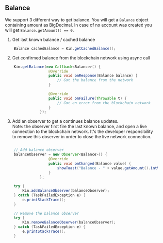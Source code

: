 ## Balance
We support 3 different way to get balance. You will get a `Balance` object containing amount as BigDecimal.
In case of no account was created you will get `Balance.getAmount() == 0`.

1. Get last known balance / cached balance
```java
    Balance cachedBalance = Kin.getCachedBalance();
```

2. Get confirmed balance from the blockchain network using async call
```java
    Kin.getBalance(new Callback<Balance>() {
                    @Override
                    public void onResponse(Balance balance) {
                        // Got the balance from the network
                    }
    
                    @Override
                    public void onFailure(Throwable t) {
                        // Got an error from the blockchain network
                    }
                });
```

3. Add an observer to get a continues balance updates.<br>
Note: the observer first fire the last known balance, and open a live connection to the blockchain network.
It's the developer responsibility to remove this observer in order to close the live network connection.
```java

    // Add balance observer
    balanceObserver = new Observer<Balance>() {
                    @Override
                    public void onChanged(Balance value) {
                        showToast("Balance - " + value.getAmount().intValue());
                    }
                };
    
    try {
        Kin.addBalanceObserver(balanceObserver);
    } catch (TaskFailedException e) {
        e.printStackTrace();
    }
    
    // Remove the balance observer
    try {
        Kin.removeBalanceObserver(balanceObserver);
    } catch (TaskFailedException e) {
        e.printStackTrace();
    }

```